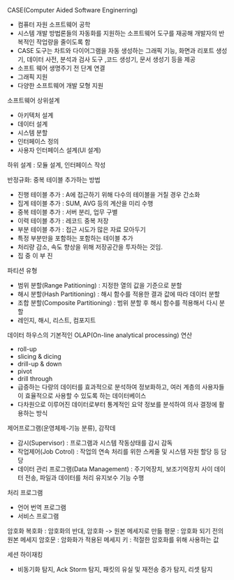 CASE(Computer Aided Software Enginerring)
- 컴퓨터 자원 소프트웨어 공학
- 시스템 개발 방법론들의 자동화를 지원하는 소프트웨어 도구를 재공해 개발자의 반복적인 작업량을 줄이도록 함
- CASE 도구는 차트와 다이어그램을 자동 생성하는 그래픽 기능, 화면과 리포트 생성기, 데이터 사전, 분석과 검사 도구 ,코드 생성기, 문서 생성기 등을 제공
- 소프트 웨어 생명주기 전 단계 연결
- 그래픽 지원
- 다양한 소프트웨어 개발 모형 지원


소프트웨어 상위설계
- 아키텍처 설계
- 데이터 설계
- 시스템 분할
- 인터페이스 정의
- 사용자 인터페이스 설계(UI 설계)

하위 설계 : 모듈 설계, 인터페이스 작성

반정규화: 중복 테이블 추가하는 방법
- 진행 테이블 추가 : A에 접근하기 위해 다수의 테이블을 거칠 경우 간소화
- 집계 테이블 추가 : SUM, AVG 등의 계산을 미리 수행
- 중복 테이블 추가 : 서버 분리, 업무 구별
- 이력 테이블 추가 : 레코드 중복 저장
- 부분 테이블 추가 : 접근 시도가 많은 자료 모아두기
- 특정 부분만을 포함하는 포함하는 테이블 추가
- 처리량 감소, 속도 향상을 위해 저장공간을 투자하는 것임.
- 집 중 이 부 진 


파티션 유형
- 범위 분할(Range Patitioning) : 지정한 열의 값을 기준으로 분할
- 해시 분할(Hash Partitioning) : 해시 함수를 적용한 결과 값에 따라 데이터 분할
- 조합 분할(Composite Partitioning) : 범위 분할 후 해시 함수를 적용해서 다시 분할
- 레인지, 해시, 리스트, 컴포지트

데이터 하우스의 기본적인 OLAP(On-line analytical processing) 연산
- roll-up
- slicing & dicing
- drill-up & down
- pivot
- drill through
- 급증하는 다량의 데이터를 효과적으로 분석하여 정보화하고, 여러 계층의 사용자들이 효율적으로 사용할 수 있도록 하는 데이터베이스
- 다차원으로 이루어진 데이터로부터 통계적인 요약 정보를 분석하여 의사 결정에 활용하는 방식

제어프로그램(운영체제-기능 분류), 감작데
- 감시(Supervisor) : 프로그램과 시스템 작동상태를 감시 감독
- 작업제어(Job Cotrol) : 작업의 연속 처리를 위한 스케줄 및 시스템 자원 할당 등 담당
- 데이터 관리 프로그램(Data Management) : 주기억장치, 보조기억장치 사이 데이터 전송, 파일과 데이터를 처리 유지보수 기능 수행

처리 프로그램
- 언어 번역 프로그램
- 서비스 프로그램



암호화
복호화 : 암호화의 반대, 암호화 -> 원본 메세지로 만듦
평문 : 암호화 되기 전의 원본 메세지
암호문 : 암화화가 적용된 메세지
키 : 적절한 암호화를 위해 사용하는 값



세션 하이재킹
- 비동기화 탐지, Ack Storm 탐지, 패킷의 유실 및 재전송 증가 탐지, 리셋 탐지
